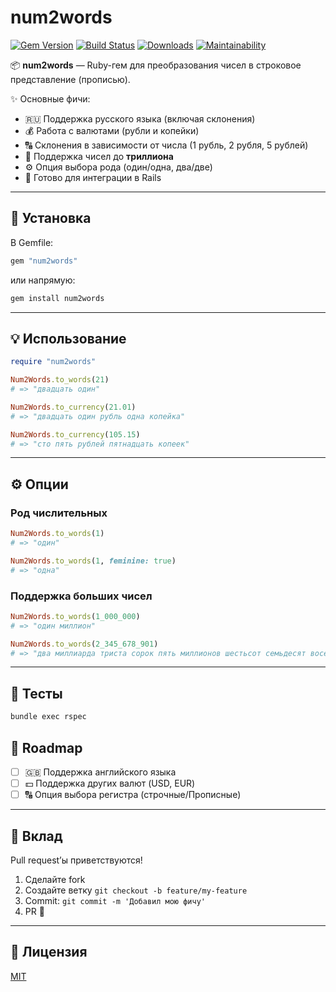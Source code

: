 # num2words

[![Gem Version](https://badge.fury.io/rb/num2words.svg)](https://badge.fury.io/rb/num2words)
[![Build Status](https://github.com/skyrusx/num2words/actions/workflows/ci.yml/badge.svg)](https://github.com/skyrusx/num2words/actions)
[![Downloads](https://img.shields.io/gem/dt/num2words.svg)](https://rubygems.org/gems/num2words)
[![Maintainability](https://api.codeclimate.com/v1/badges/ВАШ_BADGE/maintainability)](https://codeclimate.com/github/skyrusx/num2words/maintainability)

📦 **num2words** — Ruby-гем для преобразования чисел в строковое представление (прописью).

✨ Основные фичи:
- 🇷🇺 Поддержка русского языка (включая склонения)
- 💰 Работа с валютами (рубли и копейки)
- 🔠 Склонения в зависимости от числа (1 рубль, 2 рубля, 5 рублей)
- 📏 Поддержка чисел до **триллиона**
- ⚙️ Опция выбора рода (один/одна, два/две)
- 🚀 Готово для интеграции в Rails

---

## 🚀 Установка

В Gemfile:

```ruby
gem "num2words"
```

или напрямую:

```bash
gem install num2words
```

---

## 💡 Использование

```ruby
require "num2words"

Num2Words.to_words(21)
# => "двадцать один"

Num2Words.to_currency(21.01)
# => "двадцать один рубль одна копейка"

Num2Words.to_currency(105.15)
# => "сто пять рублей пятнадцать копеек"
```

---

## ⚙️ Опции

### Род числительных
```ruby
Num2Words.to_words(1) 
# => "один"

Num2Words.to_words(1, feminine: true) 
# => "одна"
```

### Поддержка больших чисел
```ruby
Num2Words.to_words(1_000_000)
# => "один миллион"

Num2Words.to_words(2_345_678_901)
# => "два миллиарда триста сорок пять миллионов шестьсот семьдесят восемь тысяч девятьсот один"
```

---

## 🧪 Тесты

```bash
bundle exec rspec
```

## 📌 Roadmap

- [ ] 🇬🇧 Поддержка английского языка
- [ ] 💵 Поддержка других валют (USD, EUR)
- [ ] 🔠 Опция выбора регистра (строчные/Прописные)

---

## 🤝 Вклад

Pull request’ы приветствуются!

1. Сделайте fork
2. Создайте ветку `git checkout -b feature/my-feature`
3. Commit: `git commit -m 'Добавил мою фичу'`
4. PR 🚀

---

## 📜 Лицензия

[MIT](LICENSE)

